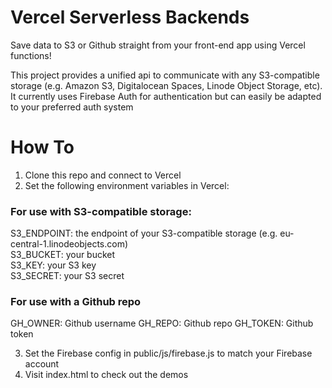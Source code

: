 # Vercel Serverless Backends

Save data to S3 or Github straight from your front-end app using Vercel functions!

This project provides a unified api to communicate with any S3-compatible storage (e.g. Amazon S3, Digitalocean Spaces, Linode Object Storage, etc). It currently uses Firebase Auth for authentication but can easily be adapted to your preferred auth system

# How To

1.  Clone this repo and connect to Vercel
2.  Set the following environment variables in Vercel:

### For use with S3-compatible storage:
S3_ENDPOINT: the endpoint of your S3-compatible storage (e.g. eu-central-1.linodeobjects.com)\
S3_BUCKET: your bucket\
S3_KEY: your S3 key\
S3_SECRET: your S3 secret

### For use with a Github repo
GH_OWNER: Github username
GH_REPO: Github repo
GH_TOKEN: Github token

3. Set the Firebase config in public/js/firebase.js to match your Firebase account
4.  Visit index.html to check out the demos
